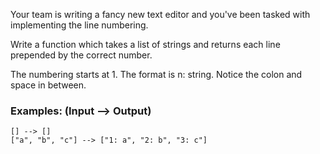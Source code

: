 Your team is writing a fancy new text editor and you've been tasked with implementing the line numbering.

Write a function which takes a list of strings and returns each line prepended by the correct number.

The numbering starts at 1. The format is n: string. Notice the colon and space in between.

### Examples: (Input --> Output)

```
[] --> []
["a", "b", "c"] --> ["1: a", "2: b", "3: c"]
```